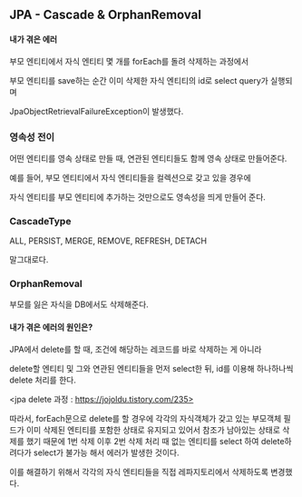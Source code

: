 ## JPA - Cascade & OrphanRemoval

#### 내가 겪은 에러

부모 엔티티에서 자식 엔티티 몇 개를 forEach를 돌려 삭제하는 과정에서

부모 엔티티를 save하는 순간 이미 삭제한 자식 엔티티의 id로 select query가 실행되며   

JpaObjectRetrievalFailureException이 발생했다.   



### 영속성 전이

어떤 엔티티를 영속 상태로 만들 때, 연관된 엔티티들도 함께 영속 상태로 만들어준다.

예를 들어, 부모 엔티티에서 자식 엔티티들을 컬렉션으로 갖고 있을 경우에

자식 엔티티를 부모 엔티티에 추가하는 것만으로도 영속성을 띄게 만들어 준다.



### CascadeType

ALL,  PERSIST,  MERGE,  REMOVE,  REFRESH,  DETACH

말그대로다.



### OrphanRemoval

부모를 잃은 자식을 DB에서도 삭제해준다.



#### 내가 겪은 에러의 원인은?

JPA에서 delete를 할 때, 조건에 해당하는 레코드를 바로 삭제하는 게 아니라   

delete할 엔티티 및 그와 연관된 엔티티들을 먼저 select한 뒤, id를 이용해 하나하나씩 delete 처리를 한다.   

<jpa delete 과정 : https://jojoldu.tistory.com/235>

따라서, forEach문으로 delete를 할 경우에 각각의 자식객체가 갖고 있는 부모객체 필드가 이미 삭제된 엔티티를 포함한 상태로 유지되고 있어서 참조가 남아있는 상태로 삭제를 했기 때문에 1번 삭제 이후 2번 삭제 처리 때 없는 엔티티를 select 하여 delete하려다가 select가 불가능 해서 에러가 발생한 것이다.

이를 해결하기 위해서 각각의 자식 엔티티들을 직접 레파지토리에서 삭제하도록 변경했다.

